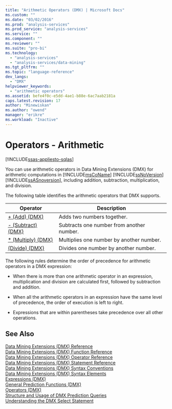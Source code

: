 ```yaml
---
title: "Arithmetic Operators (DMX) | Microsoft Docs"
ms.custom: ""
ms.date: "03/02/2016"
ms.prod: "analysis-services"
ms.prod_service: "analysis-services"
ms.service: ""
ms.component: ""
ms.reviewer: ""
ms.suite: "pro-bi"
ms.technology: 
  - "analysis-services"
  - "analysis-services/data-mining"
ms.tgt_pltfrm: ""
ms.topic: "language-reference"
dev_langs: 
  - "DMX"
helpviewer_keywords: 
  - "arithmetic operators"
ms.assetid: befe4f0c-e5dd-4ae1-b88e-6ac7aab2181a
caps.latest.revision: 17
author: "Minewiskan"
ms.author: "owend"
manager: "erikre"
ms.workload: "Inactive"
---
```

# Operators - Arithmetic
[!INCLUDE[ssas-appliesto-sqlas](../includes/ssas-appliesto-sqlas.md)]

  You can use arithmetic operators in Data Mining Extensions (DMX) for arithmetic computations in [!INCLUDE[msCoName](../includes/msconame-md.md)] [!INCLUDE[ssNoVersion](../includes/ssnoversion-md.md)] [!INCLUDE[ssASnoversion](../includes/ssasnoversion-md.md)], including addition, subtraction, multiplication, and division.  
  
 The following table identifies the arithmetic operators that DMX supports.  
  
|Operator|Description|  
|--------------|-----------------|  
|[+ &#40;Add&#41; &#40;DMX&#41;](../dmx/add-dmx.md)|Adds two numbers together.|  
|[- &#40;Subtract&#41; &#40;DMX&#41;](../dmx/subtract-dmx.md)|Subtracts one number from another number.|  
|[&#42; &#40;Multiply&#41; &#40;DMX&#41;](../dmx/multiply-dmx.md)|Multiplies one number by another number.|  
|[&#40;Divide&#41; &#40;DMX&#41;](../dmx/divide-dmx.md)|Divides one number by another number.|  
  
 The following rules determine the order of precedence for arithmetic operators in a DMX expression:  
  
-   When there is more than one arithmetic operator in an expression, multiplication and division are calculated first, followed by subtraction and addition.  
  
-   When all the arithmetic operators in an expression have the same level of precedence, the order of execution is left to right.  
  
-   Expressions that are within parentheses take precedence over all other operations.  
  
## See Also  
 [Data Mining Extensions &#40;DMX&#41; Reference](../dmx/data-mining-extensions-dmx-reference.md)   
 [Data Mining Extensions &#40;DMX&#41; Function Reference](../dmx/data-mining-extensions-dmx-function-reference.md)   
 [Data Mining Extensions &#40;DMX&#41; Operator Reference](../dmx/data-mining-extensions-dmx-operator-reference.md)   
 [Data Mining Extensions &#40;DMX&#41; Statement Reference](../dmx/data-mining-extensions-dmx-statements.md)   
 [Data Mining Extensions &#40;DMX&#41; Syntax Conventions](../dmx/data-mining-extensions-dmx-syntax-conventions.md)   
 [Data Mining Extensions &#40;DMX&#41; Syntax Elements](../dmx/data-mining-extensions-dmx-syntax-elements.md)   
 [Expressions &#40;DMX&#41;](../dmx/expressions-dmx.md)   
 [General Prediction Functions &#40;DMX&#41;](../dmx/general-prediction-functions-dmx.md)   
 [Operators &#40;DMX&#41;](../dmx/operators-dmx.md)   
 [Structure and Usage of DMX Prediction Queries](../dmx/structure-and-usage-of-dmx-prediction-queries.md)   
 [Understanding the DMX Select Statement](../dmx/understanding-the-dmx-select-statement.md)  
  
  

